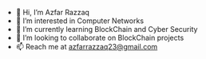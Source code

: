 - 👋 Hi, I’m Azfar Razzaq
- 👀 I’m interested in Computer Networks  
- 🌱 I’m currently learning BlockChain and Cyber Security
- 💞️ I’m looking to collaborate on BlockChain projects
- 📫 Reach me at azfarrazzaq23@gmail.com
